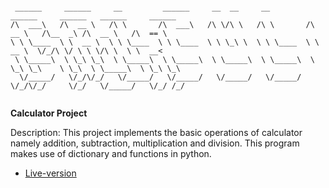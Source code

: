 ```

 ______     ______     __         ______     __  __     __         ______     ______   ______     ______    
/\  ___\   /\  __ \   /\ \       /\  ___\   /\ \/\ \   /\ \       /\  __ \   /\__  _\ /\  __ \   /\  == \   
\ \ \____  \ \  __ \  \ \ \____  \ \ \____  \ \ \_\ \  \ \ \____  \ \  __ \  \/_/\ \/ \ \ \/\ \  \ \  __<   
 \ \_____\  \ \_\ \_\  \ \_____\  \ \_____\  \ \_____\  \ \_____\  \ \_\ \_\    \ \_\  \ \_____\  \ \_\ \_\ 
  \/_____/   \/_/\/_/   \/_____/   \/_____/   \/_____/   \/_____/   \/_/\/_/     \/_/   \/_____/   \/_/ /_/ 
                                                                                                            
```

**Calculator Project** 

Description: This project implements the basic operations of calculator namely addition, subtraction, multiplication and division. This program makes use of dictionary and functions in python.

- [Live-version](https://replit.com/@MihirMore1/calculator?embed=1&output=1#main.py)